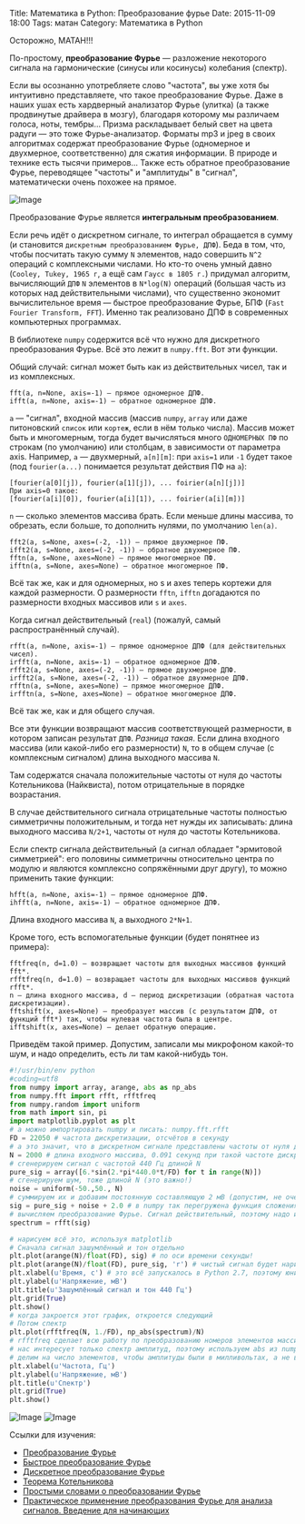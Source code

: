 Title: Математика в Python: Преобразование фурье
Date: 2015-11-09 18:00
Tags: матан
Category: Математика в Python
 
Осторожно, МАТАН!!!

По-простому, **преобразование Фурье** — разложение некоторого сигнала на гармонические (синусы или косинусы) колебания (спектр). 

Если вы осознанно употребляете слово "частота", вы уже хотя бы интуитивно представляете, что такое преобразование Фурье. Даже в наших ушах есть хардверный анализатор Фурье (улитка) (а также продвинутые драйвера в мозгу), благодаря которому мы различаем голоса, ноты, тембры... Призма раскладывает белый свет на цвета радуги — это тоже Фурье-анализатор. Форматы mp3 и jpeg в своих алгоритмах содержат преобразование Фурье (одномерное и двухмерное, соответственно) для сжатия информации. В природе и технике есть тысячи примеров... Также есть обратное преобразование Фурье, переводящее "частоты" и "амплитуды" в "сигнал", математически очень похожее на прямое.

![Image](http://pynsk.ru/images/posts/matan_1.jpg)

Преобразование Фурье является **интегральным преобразованием**. 

Если речь идёт о дискретном сигнале, то интеграл обращается в сумму (и становится `дискретным преобразованием Фурье, ДПФ`). Беда в том, что, чтобы посчитать такую сумму `N` элементов, надо совершить ```N^2``` операций с комплексными числами. Но кто-то очень умный давно (`Cooley, Tukey, 1965 г`, а ещё сам `Гаусс в 1805 г.`) придумал алгоритм, вычисляющий `ДПФ` ```N``` элементов в `N*log(N)` операций (большая часть из которых над действительными числами), что существенно экономит вычислительное время — быстрое преобразование Фурье, БПФ (`Fast Fourier Transform, FFT`). Именно так реализовано ДПФ в современных компьютерных программах.

В библиотеке `numpy` содержится всё что нужно для дискретного преобразования Фурье. Всё это лежит в `numpy.fft`. Вот эти функции.

Общий случай: сигнал может быть как из действительных чисел, так и из комплексных.

```
fft(a, n=None, axis=-1) — прямое одномерное ДПФ.
ifft(a, n=None, axis=-1) — обратное одномерное ДПФ.
```

`a` — "сигнал", входной массив (массив `numpy`, `array` или даже питоновский `список` или `кортеж`, если в нём только числа). Массив может быть и многомерным, тогда будет вычисляться много `ОДНОМЕРНЫХ ПФ` по строкам (по умолчанию) или столбцам, в зависимости от параметра axis. Например, `a` — двухмерный, `a[n][m]`: при `axis=1` или `-1` будет такое (под `fourier(a...)` понимается результат действия ПФ на `a`):

```
[fourier(a[0][j]), fourier(a[1][j]), ... foirier(a[n][j])]
При axis=0 такое:
[fourier(a[i][0]), fourier(a[i][1]), ... foirier(a[i][m])]
```

`n` — сколько элементов массива брать. Если меньше длины массива, то обрезать, если больше, то дополнить нулями, по умолчанию ```len(a)```.

```
fft2(a, s=None, axes=(-2, -1)) — прямое двухмерное ПФ.
ifft2(a, s=None, axes=(-2, -1)) — обратное двухмерное ПФ.
fftn(a, s=None, axes=None) — прямое многомерное ПФ.
ifftn(a, s=None, axes=None) — обратное многомерное ПФ.
```

Всё так же, как и для одномерных, но s и axes теперь кортежи для каждой размерности. О размерности `fftn`, `ifftn` догадаются по размерности входных массивов или `s` и `axes`.

Когда сигнал действительный (`real`) (пожалуй, самый распространённый случай).

```
rfft(a, n=None, axis=-1) — прямое одномерное ДПФ (для действительных чисел).
irfft(a, n=None, axis=-1) — обратное одномерное ДПФ.
rfft2(a, s=None, axes=(-2, -1)) — прямое двухмерное ДПФ.
irfft2(a, s=None, axes=(-2, -1)) — обратное двухмерное ДПФ.
rfftn(a, s=None, axes=None) — прямое многомерное ДПФ.
irfftn(a, s=None, axes=None) — обратное многомерное ДПФ.
```

Всё так же, как и для общего случая.

Все эти функции возвращают массив соответствующей размерности, в котором записан результат `ДПФ`. *Разница такая*. Если длина входного массива (или какой-либо его размерности) `N`, то в общем случае (с комплексным сигналом) длина выходного массива `N`. 

Там содержатся сначала положительные частоты от нуля до частоты Котельникова (Найквиста), потом отрицательные в порядке возрастания.

В случае действительного сигнала отрицательные частоты полностью симметричны положительным, и тогда нет нужды их записывать: длина выходного массива `N/2+1`, частоты от нуля до частоты Котельникова.

Если спектр сигнала действительный (а сигнал обладает "эрмитовой симметрией": его половины симметричны относительно центра по модулю и являются комплексно сопряжёнными друг другу), то можно применить такие функции:

```
hfft(a, n=None, axis=-1) — прямое одномерное ДПФ.
ihfft(a, n=None, axis=-1) — обратное одномерное ДПФ.
```

Длина входного массива `N`, а выходного ```2*N+1```.

Кроме того, есть вспомогательные функции (будет понятнее из примера):
```
fftfreq(n, d=1.0) — возвращает частоты для выходных массивов функций fft*.
rfftfreq(n, d=1.0) — возвращает частоты для выходных массивов функций rfft*.
n — длина входного массива, d — период дискретизации (обратная частота дискретизации).
fftshift(x, axes=None) — преобразует массив (с результатом ДПФ, от функций fft*) так, чтобы нулевая частота была в центре.
ifftshift(x, axes=None) — делает обратную операцию.
```

Приведём такой пример. Допустим, записали мы микрофоном какой-то шум, и надо определить, есть ли там какой-нибудь тон.
```python
#!/usr/bin/env python
#coding=utf8
from numpy import array, arange, abs as np_abs
from numpy.fft import rfft, rfftfreq
from numpy.random import uniform
from math import sin, pi
import matplotlib.pyplot as plt
# а можно импортировать numpy и писать: numpy.fft.rfft
FD = 22050 # частота дискретизации, отсчётов в секунду
# а это значит, что в дискретном сигнале представлены частоты от нуля до 11025 Гц (это и есть теорема Котельникова)
N = 2000 # длина входного массива, 0.091 секунд при такой частоте дискретизации
# сгенерируем сигнал с частотой 440 Гц длиной N
pure_sig = array([6.*sin(2.*pi*440.0*t/FD) for t in range(N)])
# сгенерируем шум, тоже длиной N (это важно!)
noise = uniform(-50.,50., N)
# суммируем их и добавим постоянную составляющую 2 мВ (допустим, не очень хороший микрофон попался. Или звуковая карта или АЦП)
sig = pure_sig + noise + 2.0 # в numpy так перегружена функция сложения
# вычисляем преобразование Фурье. Сигнал действительный, поэтому надо использовать rfft, это быстрее, чем fft
spectrum = rfft(sig)

# нарисуем всё это, используя matplotlib
# Сначала сигнал зашумлённый и тон отдельно
plt.plot(arange(N)/float(FD), sig) # по оси времени секунды!
plt.plot(arange(N)/float(FD), pure_sig, 'r') # чистый сигнал будет нарисован красным
plt.xlabel(u'Время, c') # это всё запускалось в Python 2.7, поэтому юникодовские строки
plt.ylabel(u'Напряжение, мВ')
plt.title(u'Зашумлённый сигнал и тон 440 Гц')
plt.grid(True)
plt.show()
# когда закроется этот график, откроется следующий
# Потом спектр
plt.plot(rfftfreq(N, 1./FD), np_abs(spectrum)/N)
# rfftfreq сделает всю работу по преобразованию номеров элементов массива в герцы
# нас интересует только спектр амплитуд, поэтому используем abs из numpy (действует на массивы поэлементно)
# делим на число элементов, чтобы амплитуды были в милливольтах, а не в суммах Фурье. Проверить просто — постоянные составляющие должны совпадать в сгенерированном сигнале и в спектре
plt.xlabel(u'Частота, Гц')
plt.ylabel(u'Напряжение, мВ')
plt.title(u'Спектр')
plt.grid(True)
plt.show()
```


![Image](http://pynsk.ru/images/posts/matan_2.png)
![Image](http://pynsk.ru/images/posts/matan_3.png)


Ссылки для изучения:

- [Преобразование Фурье](https://ru.wikipedia.org/wiki/Преобразование_Фурье)
- [Быстрое преобразование Фурье](https://ru.wikipedia.org/wiki/Быстрое_преобразование_Фурье)
- [Дискретное преобразование Фурье](https://ru.wikipedia.org/wiki/Дискретное_преобразование_Фурье)
- [Теорема Котельникова](https://ru.wikipedia.org/wiki/Теорема_Котельникова)
- [Простыми словами о преобразовании Фурье](http://habrahabr.ru/post/196374/)
- [Практическое применение преобразования Фурье для анализа сигналов. Введение для начинающих](http://habrahabr.ru/post/269991/)